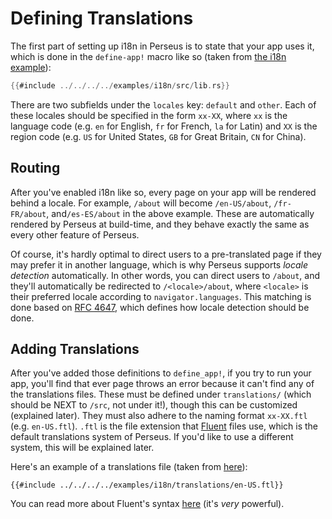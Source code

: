 # Defining Translations

The first part of setting up i18n in Perseus is to state that your app uses it, which is done in the `define-app!` macro like so (taken from [the i18n example](https://github.com/arctic-hen7/perseus/tree/main/examples/i18n)):

```rust
{{#include ../../../../examples/i18n/src/lib.rs}}
```

There are two subfields under the `locales` key: `default` and `other`. Each of these locales should be specified in the form `xx-XX`, where `xx` is the language code (e.g. `en` for English, `fr` for French, `la` for Latin) and `XX` is the region code (e.g. `US` for United States, `GB` for Great Britain, `CN` for China).

## Routing

After you've enabled i18n like so, every page on your app will be rendered behind a locale. For example, `/about` will become `/en-US/about`, `/fr-FR/about`, and`/es-ES/about` in the above example. These are automatically rendered by Perseus at build-time, and they behave exactly the same as every other feature of Perseus.

Of course, it's hardly optimal to direct users to a pre-translated page if they may prefer it in another language, which is why Perseus supports _locale detection_ automatically. In other words, you can direct users to `/about`, and they'll automatically be redirected to `/<locale>/about`, where `<locale>` is their preferred locale according to `navigator.languages`. This matching is done based on [RFC 4647](https://www.rfc-editor.org/rfc/rfc4647.txt), which defines how locale detection should be done.

## Adding Translations

After you've added those definitions to `define_app!`, if you try to run your app, you'll find that ever page throws an error because it can't find any of the translations files. These must be defined under `translations/` (which should be NEXT to `/src`, not under it!), though this can be customized (explained later). They must also adhere to the naming format `xx-XX.ftl` (e.g. `en-US.ftl`). `.ftl` is the file extension that [Fluent](https://projectfluent.org) files use, which is the default translations system of Perseus. If you'd like to use a different system, this will be explained later.

Here's an example of a translations file (taken from [here](https://github.com/arctic-hen7/perseus/blob/main/examples/i18n/translations/en-US.ftl)):

```fluent
{{#include ../../../../examples/i18n/translations/en-US.ftl}}
```

You can read more about Fluent's syntax [here](https://projectfluent.org) (it's _very_ powerful).
